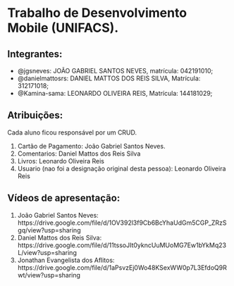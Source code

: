 <h1>Trabalho de Desenvolvimento Mobile (UNIFACS).</h1>

<h2>Integrantes:</h2>
<ul>
  <li>@jgsneves: JOÃO GABRIEL SANTOS NEVES, matrícula: 042191010;</li>
  <li>@danielmattosrs: DANIEL MATTOS DOS REIS SILVA, Matrícula: 312171018;</li>
  <li>@Kamina-sama: LEONARDO OLIVEIRA REIS, Matrícula: 144181029;</li>
</ul>

<h2>Atribuições:</h2>
Cada aluno ficou responsável por um CRUD.
<ol>
  <li>Cartão de Pagamento: João Gabriel Santos Neves.</li>
  <li>Comentarios: Daniel Mattos dos Reis Silva</li>
  <li>Livros: Leonardo Oliveira Reis</li>
  <li>Usuario (nao foi a designação original desta pessoa): Leonardo Oliveira Reis</li>
</ol>

<h2>Vídeos de apresentação:</h2>
<ol>
  <li>João Gabriel Santos Neves: https://drive.google.com/file/d/1OV392l3f9Cb6BcYhaUdGm5CGP_ZRzSgq/view?usp=sharing </li>
  <li>Daniel Mattos dos Reis Silva: https://drive.google.com/file/d/11tssoJIt0ykncUuMUoMG7Ew1bYkMq23L/view?usp=sharing </li>
  <li>Jonathan Evangelista dos Aflitos: https://drive.google.com/file/d/1aPsvzEj0Wo48KSexWW0p7L3EfdoQ9Rwt/view?usp=sharing </li>
</ol>
